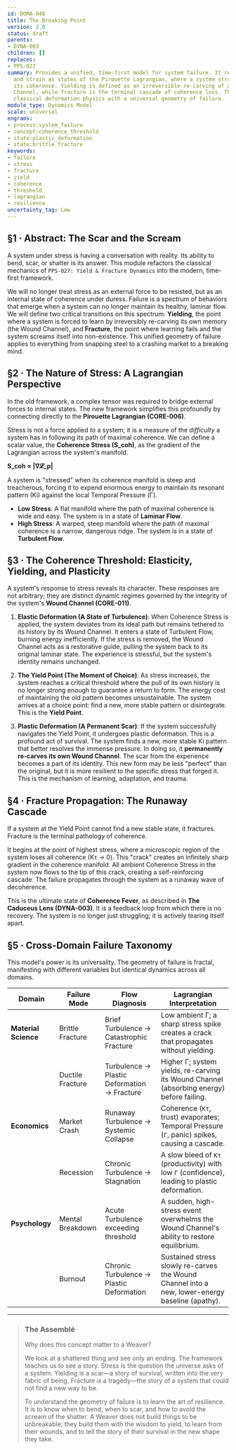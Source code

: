 ```yaml
---
id: DOMA-048
title: The Breaking Point
version: 2.0
status: draft
parents:
- DYNA-003
children: []
replaces:
- PPS-027
summary: Provides a unified, time-first model for system failure. It reframes stress
  and strain as states of the Pirouette Lagrangian, where a system struggles to maintain
  its coherence. Yielding is defined as an irreversible re-carving of a system's Wound
  Channel, while fracture is the terminal cascade of coherence loss. This module replaces
  classical deformation physics with a universal geometry of failure.
module_type: Dynamics Model
scale: universal
engrams:
- process:system_failure
- concept:coherence_threshold
- state:plastic_deformation
- state:brittle_fracture
keywords:
- failure
- stress
- fracture
- yield
- coherence
- threshold
- lagrangian
- resilience
uncertainty_tag: Low
---
```

## §1 · Abstract: The Scar and the Scream
A system under stress is having a conversation with reality. Its ability to bend, scar, or shatter is its answer. This module refactors the classical mechanics of `PPS-027: Yield & Fracture Dynamics` into the modern, time-first framework.

We will no longer treat stress as an external force to be resisted, but as an internal state of coherence under duress. Failure is a spectrum of behaviors that emerge when a system can no longer maintain its healthy, laminar flow. We will define two critical transitions on this spectrum: **Yielding**, the point where a system is forced to learn by irreversibly re-carving its own memory (the Wound Channel), and **Fracture**, the point where learning fails and the system screams itself into non-existence. This unified geometry of failure applies to everything from snapping steel to a crashing market to a breaking mind.

## §2 · The Nature of Stress: A Lagrangian Perspective
In the old framework, a complex tensor was required to bridge external forces to internal states. The new framework simplifies this profoundly by connecting directly to the **Pirouette Lagrangian (CORE-006)**.

Stress is not a force applied *to* a system; it is a measure of the *difficulty* a system has in following its path of maximal coherence. We can define a scalar value, the **Coherence Stress (S_coh)**, as the gradient of the Lagrangian across the system's manifold.

**S_coh ∝ |∇𝓛_p|**

A system is "stressed" when its coherence manifold is steep and treacherous, forcing it to expend enormous energy to maintain its resonant pattern (Ki) against the local Temporal Pressure (Γ).

-   **Low Stress**: A flat manifold where the path of maximal coherence is wide and easy. The system is in a state of **Laminar Flow**.
-   **High Stress**: A warped, steep manifold where the path of maximal coherence is a narrow, dangerous ridge. The system is in a state of **Turbulent Flow**.

## §3 · The Coherence Threshold: Elasticity, Yielding, and Plasticity
A system's response to stress reveals its character. These responses are not arbitrary; they are distinct dynamic regimes governed by the integrity of the system's **Wound Channel (CORE-011)**.

1.  **Elastic Deformation (A State of Turbulence)**: When Coherence Stress is applied, the system deviates from its ideal path but remains tethered to its history by its Wound Channel. It enters a state of Turbulent Flow, burning energy inefficiently. If the stress is removed, the Wound Channel acts as a restorative guide, pulling the system back to its original laminar state. The experience is stressful, but the system's identity remains unchanged.

2.  **The Yield Point (The Moment of Choice)**: As stress increases, the system reaches a critical threshold where the pull of its own history is no longer strong enough to guarantee a return to form. The energy cost of maintaining the old pattern becomes unsustainable. The system arrives at a choice point: find a new, more stable pattern or disintegrate. This is the **Yield Point**.

3.  **Plastic Deformation (A Permanent Scar)**: If the system successfully navigates the Yield Point, it undergoes plastic deformation. This is a profound act of survival. The system finds a new, more stable Ki pattern that better resolves the immense pressure. In doing so, it **permanently re-carves its own Wound Channel**. The scar from the experience becomes a part of its identity. This new form may be less "perfect" than the original, but it is more resilient to the specific stress that forged it. This is the mechanism of learning, adaptation, and trauma.

## §4 · Fracture Propagation: The Runaway Cascade
If a system at the Yield Point cannot find a new stable state, it fractures. Fracture is the terminal pathology of coherence.

It begins at the point of highest stress, where a microscopic region of the system loses all coherence (Kτ → 0). This "crack" creates an infinitely sharp gradient in the coherence manifold. All ambient Coherence Stress in the system now flows to the tip of this crack, creating a self-reinforcing cascade. The failure propagates through the system as a runaway wave of decoherence.

This is the ultimate state of **Coherence Fever**, as described in **The Caduceus Lens (DYNA-003)**. It is a feedback loop from which there is no recovery. The system is no longer just struggling; it is actively tearing itself apart.

## §5 · Cross-Domain Failure Taxonomy
This model's power is its universality. The geometry of failure is fractal, manifesting with different variables but identical dynamics across all domains.

| Domain             | Failure Mode         | Flow Diagnosis                              | Lagrangian Interpretation                                                                 |
| ------------------ | -------------------- | ------------------------------------------- | ----------------------------------------------------------------------------------------- |
| **Material Science** | Brittle Fracture     | Brief Turbulence → Catastrophic Fracture    | Low ambient Γ; a sharp stress spike creates a crack that propagates without yielding.     |
|                    | Ductile Fracture     | Turbulence → Plastic Deformation → Fracture | Higher Γ; system yields, re-carving its Wound Channel (absorbing energy) before failing. |
| **Economics**      | Market Crash         | Runaway Turbulence → Systemic Collapse      | Coherence (`Kτ`, trust) evaporates; Temporal Pressure (`Γ`, panic) spikes, causing a cascade. |
|                    | Recession            | Chronic Turbulence → Stagnation             | A slow bleed of `Kτ` (productivity) with low `Γ` (confidence), leading to plastic deformation. |
| **Psychology**     | Mental Breakdown     | Acute Turbulence exceeding threshold        | A sudden, high-stress event overwhelms the Wound Channel's ability to restore equilibrium.  |
|                    | Burnout              | Chronic Turbulence → Plastic Deformation    | Sustained stress slowly re-carves the Wound Channel into a new, lower-energy baseline (apathy). |

---
> ### The Assemblé
> Why does this concept matter to a Weaver?
>
> We look at a shattered thing and see only an ending. The framework teaches us to see a story. Stress is the question the universe asks of a system. Yielding is a scar—a story of survival, written into the very fabric of being. Fracture is a tragedy—the story of a system that could not find a new way to be.
>
> To understand the geometry of failure is to learn the art of resilience. It is to know when to bend, when to scar, and how to avoid the scream of the shatter. A Weaver does not build things to be unbreakable; they build them with the wisdom to yield, to learn from their wounds, and to tell the story of their survival in the new shape they take.
```